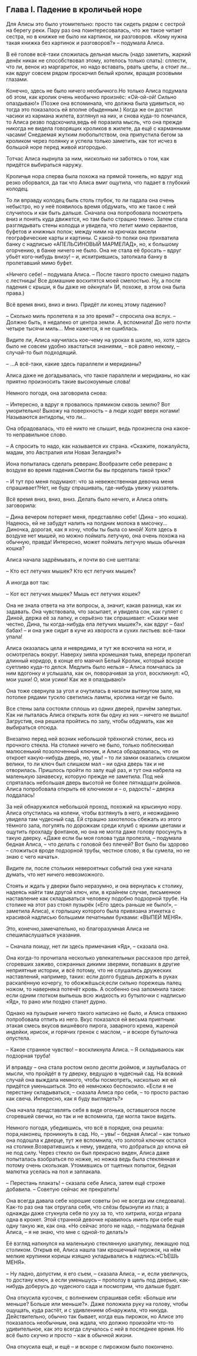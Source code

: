 ## Глава I. Падение в кроличьей норе

Для Алисы это было утомительно: просто так сидеть рядом с сестрой на берегу реки. Пару раз она поинтересовалась, что же такое читает сестра, но в книжке не было ни картинок, ни разговоров. «Кому нужна такая книжка без картинок и разговоров?» – подумала Алиса.

В её голове всё-таки сложилась дельная мысль (надо заметить, жаркий денёк никак не способствовал этому, хотелось только спать): сплести, что ли, венок из маргариток, но надо вставать, рвать цветы, а стоит ли... как вдруг совсем рядом проскочил белый кролик, вращая розовыми глазами.

Конечно, здесь не было ничего необычного.Но только Алиса подумала об этом, как кролик очень необычно произнёс: «Ой-ой-ой! Сильно опаздываю!» (Позже она вспоминала, что должна была удивиться, но тогда это показалось ей вполне обыденным.) Когда же он достал часики из кармана жилета, взглянул на них, и снова куда-то помчался, то Алиса резво подскочила,ведь её поразила мысль, что она прежде никогда не видела говорящих кроликов в жилете, да ещё с карманными часами! Снедаемая жутким любопытством, она припустила бегом за кроликом через полянку и успела только заметить, как тот исчез в большой норе перед живой изгородью.

Тотчас Алиса нырнула за ним, нисколько ни заботясь о том, как придётся выбираться наружу.

Кроличья нора сперва была похожа на прямой тоннель, но вдруг ход резко оборвался, да так что Алиса вмиг ощутила, что падает в глубокий колодец.

То ли вправду колодец быль столь глубок, то ли падала она очень небыстро, но у неё появилось время обдумать, что же такое с ней случилось и как быть дальше. Сначала она попробовала посмотреть вниз и понять куда движется, но там было страшно темно. Затем стала разглядывать стены колодца и увидела, что летит мимо сервантов, буфетов и книжных полок; между ними на крючках висели географические карты и картины. С какой-то полки она прихватила банку с надписью «АПЕЛЬСИНОВЫЙ МАРМЕЛАД», но, к большому огорчению, в банке ничего не было. Она не стала её бросать – вдруг убьёт кого-нибудь внизу! – и, исхитрившись, затолкала банку в пролетавший мимо буфет.

«Ничего себе! – подумала Алиса. – После такого просто смешно падать с лестницы! Все домашние восхитятся моей смелостью. Ну, а после падения с крыши, я бы даже не ойкнула!» (И, похоже, в этом она была права.)

Всё время вниз, вниз и вниз. Придёт ли конец этому падению?

– Сколько миль пролетела я за это время? – спросила она вслух. – Должно быть, я недалеко от центра земли. А, вспомнила! До него почти четыре тысячи миль... Мне кажется, я не ошиблась.

Видите ли, Алиса научилась кое-чему на уроках в школе, но, хотя здесь было не совсем удобно хвастаться знаниями, – всё равно некому, – случай-то был подходящий.

– ...А всё-таки, какие здесь параллели и меридианы?

Алиса даже не догадывалась, что такое параллели и меридианы, но как приятно произносить такие высокоумные слова!

Немного погодя, она заговорила снова:

– Интересно, а вдруг я провалюсь прямиком сквозь землю? Вот уморительно! Выхожу на поверхность – а люди ходят вверх ногами! Называются антидопы, что ли...

Она обрадовалась, что её никто не слышит, ведь произнесла она какое-то неправильное слово.

– А спросить то надо, как называется их страна. «Скажите, пожалуйста, мадам, это Австралия или Новая Зеландия?»

Иона попыталась сделать реверанс.Вообразите себе реверанс в воздухе во время падения.Смогли бы вы проделать такой трюк?

– И тут про меня подумают: что за невежественная девочка меня спрашивает?Нет, не буду спрашивать, где-нибудь увижу указатель.

Всё время вниз, вниз, вниз. Делать было нечего, и Алиса опять заговорила:

– Дина вечером потеряет меня, представляю себе! (Дина – это кошка). Надеюсь, ей не забудут налить на полдник молока в мисочку... Диночка, дорогая, как я хочу, чтобы ты была со мной! Хотя здесь в воздухе нет мышей, но можно поймать летучую, она очень похожа на обычную, правда! Интересно, может поймать летучую мышь обычная кошка?

Алиса начала задрёмывать, и почти во сне шептала:

– Кто ест летучих мышек? Кто ест летучих мышек?

А иногда вот так:

– Кот ест летучих мышек? Мышь ест летучих кошек?

Она не знала ответа на эти вопросы, а, значит, какая разница, как их задавать. Она чувствовала, что засыпает, и увидела сон, как гуляет с Диной, держа её за лапку, и серьёзно так спрашивает: «Скажи мне честно, Дина, ты когда-нибудь ела летучих мышек?», как вдруг – бах!бабах! – и она уже сидит в куче из хвороста и сухих листьев: всё-таки упала!

Алиса оказалась цела и невредима, и тут же вскочила на ноги, и осмотрелась вокруг. Наверху зияла кромешная тьма, впереди пролегал длинный коридор, в конце его маячил Белый Кролик, который вскоре суетливо куда-то делся. Медлить было нельзя – Алиса помчалась за ним вдогонку и услышала, как он, поворачивая за угол, воскликнул: «О, мои ушки! О, мои усики! Как же я опаздываю!»

Она тоже свернула за угол и очутилась в низком вытянутом зале, на потолке рядами тускло светились лампы, кролика нигде не было.

Все стены зала состояли сплошь из одних дверей, причём запертых. Как ни пыталась Алиса открыть хотя бы одну из них – ничего не вышло! Загрустив, она решила пройтись по залу, чтобы обдумать, как же выбираться отсюда.

Внезапно перед ней возник небольшой трёхногий столик, весь из прочного стекла. На столике ничего не было, только поблескивал малюсенький позолоченный ключик, и Алиса обрадовалась, что он откроет какую-нибудь дверь, но, увы! – то ли замки оказались слишком велики, то ли ключ был слишком мал – ни одна дверь так и не отворилась. Пришлось пройти по залу ещё раз, и тут она набрела на маленькую занавеску, которую прежде не заметила. Под ней спряталась небольшая дверь высотой не более пятнадцати дюймов. Алиса попробовала открыть её ключиком и – о, радость! – дверка поддалась!

За ней обнаружился небольшой проход, похожий на крысиную нору. Алиса опустилась на колени, чтобы взглянуть в него, и неожиданно увидела там чудесный сад. Ей страшно захотелось сбежать из этого тёмного зала, погулять по дорожкам среди клумб с яркими цветами и ощутить прохладу фонтанов, но она не могла даже голову просунуть в такую дверку. «Даже если бы моя голова туда пролезла, – подумала бедная Алиса, – что делать с головой без плечей? Вот было бы здорово – сложиться вроде подзорной трубы, честное слово, я бы сумела, но не знаю с чего начать».

Видите ли, после стольких невероятных событий она уже начала думать, что нет ничего невозможного.

Стоять и ждать у дверки было неразумно, и она вернулась к столику, надеясь найти там другой ключ, или, в крайнем случае, письменное наставление как складываться человеку подобно подзорной трубе. На столике на этот раз стоял пузырёк («Его здесь раньше не было!», – заметила Алиса), к горлышку которого была привязана этикетка с красивой надписью большими печатными буквами: «ВЫПЕЙ МЕНЯ».

Это, конечно,замечательно, но благоразумная Алиса не спешиласлушаться указания.

– Сначала поищу, нет ли здесь примечания «Яд», – сказала она.

Она когда-то прочитала несколько увлекательных рассказов про детей, сгоревших заживо, сожранных дикими зверями, попавших в другие неприятные истории, и всё потому, что не слушались дружеских наставлений, например, таких: если долго будешь держать в руках раскалённую кочергу, то обожжёшься;если сильно порежешь палец ножом, то наверняка потечёт кровь. А особенно она запомнила такое: если одним глотком выпьешь всю жидкость из бутылочки с надписью «Яд», то рано или поздно станет дурно.

Однако на пузырьке ничего такого написано не было, и Алиса отважно попробовала отпить из него. Вкус показался ей весьма приятным: этакая смесь вкусов вишнёвого пирога, заварного крема, жареной индейки, ирисок, и горячих гренок с маслом, – и вскоре бутылочка опустела.

– Какое странное чувство! – воскликнула Алиса. – Я складываюсь как подзорная труба!

И вправду – она стала ростом около десяти дюймов, и заулыбалась от мысли, что пройдёт в ту дверку, ведущую в чудесный сад. На всякий случай она выждала немного, чтобы посмотреть, насколько же ей придётся уменьшиться. Это её немножко беспокоило. «Если я не перестану складываться, – сказала Алиса про себя, – то просто растаю как свеча. Интересно, как я буду выглядеть?»

Она начала представлять себя в виде огонька, оставшегося после сгоревшей свечки, но так и не вспомнила, где могла такое видеть.

Немного погодя, убедившись, что всё в порядке, она решила: пора,наконец, проникнуть в сад. Но, – увы! – бедная Алиса! – как только она подошла к дверце, тут же вспомнила, что золотой ключик остался на столике.Возвратившись к нему, увидела, что добраться до ключа ей не под силу. Через стекло он был прекрасно виден, Алиса даже попыталась взобраться по ножке, но ножка ведь была стеклянная и потому очень скользкая. Утомившись от тщетных попыток, бедная малютка уселась на пол и заплакала.

– Перестань плакать! – сказала себе Алиса, затем ещё строже добавила. – Советую сейчас же прекратить!

Она всегда давала себе хорошие советы (но не всегда им следовала). Как-то раз она так отругала себя, что слёзы брызнули из глаз; а однажды даже стукнула себя по уху за то, что хитрила, когда играла одна в крокет. Этой странной девочке нравилось иметь при себе ещё одну такую же, как она. «Но сейчас этого не надо, – подумала бедная Алиса, – я не знаю, что мне с одной-то делать!»

Её взгляд наткнулся на маленькую стеклянную шкатулку, лежащую под столиком. Открыв её, Алиса нашла там крошечный пирожок, на нём мелкие крупинки корицы изящно укладывались в надпись:«СЪЕШЬ МЕНЯ».

– Ну ладно, допустим, я его съем, – сказала Алиса, – и, если увеличусь, то достану ключ, а если уменьшусь – проползу в щель под дверью, как-нибудь доберусь до чудесного сада и посмотрим, что дальше будет.

Она откусила кусочек, с волнением спрашивая себя: «Больше или меньше? Больше или меньше?». Даже положила руку на голову, чтобы ощущать, куда растёт, и с удивлением обнаружила, что никуда. Действительно, обычно так бывает, когда ешь пирожок, но Алисе это показалось необычным, она ждала, что должно произойти что-то удивительное, как это всегда случалось с ней в последнее время. Но всё было скучно и просто – как в обычной жизни.

Она откусила ещё, и ещё – и вскоре с пирожком было покончено.